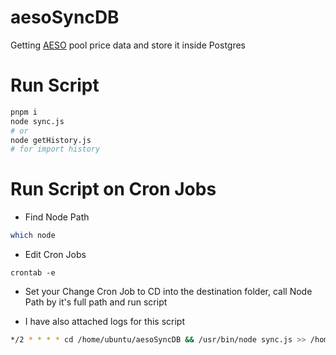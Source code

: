# aesoSyncDB
Getting [AESO](http://ets.aeso.ca/) pool price data and store it inside Postgres

# Run Script
```bash
pnpm i
node sync.js
# or
node getHistory.js
# for import history
```

# Run Script on Cron Jobs
- Find Node Path
```bash
which node
```
- Edit Cron Jobs
```
crontab -e
```

- Set your Change Cron Job to CD into the destination folder, call Node Path by it's full path and run script

- I have also attached logs for this script

```bash
*/2 * * * * cd /home/ubuntu/aesoSyncDB && /usr/bin/node sync.js >> /home/ubuntu/aeso_logfile.log 2>> /home/ubuntu/aeso_error.log
```